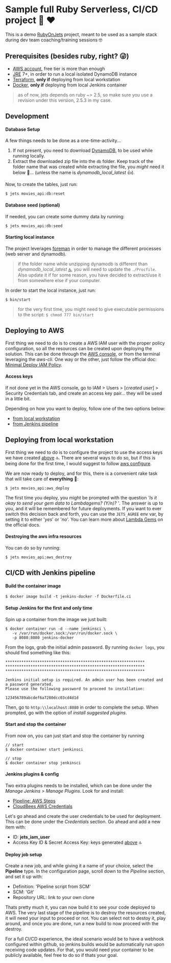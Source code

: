 # Sample full Ruby Serverless, CI/CD project :muscle: :heart:

This is a demo [RubyOnJets](http://rubyonjets.com/) project, meant to be used as a sample stack during dev team coaching/training sessions :nerd_face:

## Prerequisites (besides ruby, right? :stuck_out_tongue_winking_eye:)
* [AWS account](https://aws.amazon.com/console/), free tier is more than enough
* [JRE](https://java.com/en/) 7+, in order to run a local isolated DynamoDB instance
* [Terraform](https://www.terraform.io/), **only if** deploying from local workstation
* [Docker](https://docs.docker.com/get-docker/), **only if** deploying from local Jenkins container

> as of now, jets depends on ruby ~> 2.5, so make sure you use a revision under this version, 2.5.3 in my case. 

## Development

#### Database Setup
A few things needs to be done as a one-time-activity...
1. If not present, you need to download [DynamoDB](https://docs.aws.amazon.com/amazondynamodb/latest/developerguide/DynamoDBLocal.DownloadingAndRunning.html), to be used while running locally.
<a name="unzip"></a>
2. Extract the downloaded zip file into the `db` folder. Keep track of the folder name that was created while extracting the file, you _might_ need it below :grimacing:... (unless the name is _dynamodb_local_latest_ :+1:).

Now, to create the tables, just run:

 `$ jets movies_api:db:reset`

#### Database seed (optional)

If needed, you can create some dummy data by running:

 `$ jets movies_api:db:seed`

#### Starting local instance

The project leverages [foreman](https://github.com/ddollar/foreman) in order to manage the different processes (web server and dynamodb).

> if the folder name while unzipping dynamodb is different than _dynamodb_local_latest_ [:top:](#unzip), you will need to update the 
 `./Procfile`. Also update it if for some reason, you have decided to extract/use it from somewhere else if your computer.

In order to start the local instance, just run:

 `$ bin/start`

> for the very first time, you might need to give executable permissions to the script: `$ chmod 777 bin/start`

## Deploying to AWS

First thing we need to do is to create a AWS IAM user with the proper policy configuration, so all the resources can be created upon deploying the solution. This can be done through the [AWS console](https://aws.amazon.com/console/), or from the terminal leveraging the _aws-cli_. One way or the other, just follow the official doc: [Minimal Deploy IAM Policy](https://rubyonjets.com/docs/extras/minimal-deploy-iam/). 

<a name="keys"></a>
#### Access keys
If not done yet in the AWS console, go to IAM > Users > [_created user_] > Security Credentials tab, and create an access key pair... they will be used in a little bit.

Depending on how you want to deploy, follow one of the two options below:
* [from local workstation](#local)
* [from Jenkins pipeline](#jenkins)
 
<a name="local"></a>
## Deploying from local workstation

First thing we need to do is to configure the project to use the access keys we have created [above](#keys) :top:. There are several ways to do so, but if this is being done for the first time, I would suggest to follow [aws configure](https://docs.aws.amazon.com/cli/latest/userguide/cli-chap-configure.html).

We are now ready to deploy, and for this, there is a convenient rake task that will take care of **everything** :muscle::

`$ jets movies_api:aws_deploy`

The first time you deploy, you might be prompted with the question _'Is it okay to send your gem data to Lambdagems? (Y/n)? '_. The answer is up to you, and it will be remembered for future deployments. If you want to ever switch this decision back and forth, you can use the `JETS_AGREE` env var, by setting it to either '_yes_' or '_no_'. You can learn more about [Lambda Gems](https://rubyonjets.com/docs/lambdagems/) on the official docs.

#### Destroying the aws infra resources

You can do so by running:

`$ jets movies_api:aws_destroy`


<a name="jenkins"></a>
## CI/CD with Jenkins pipeline

#### Build the container image
`$ docker image build -t jenkins-docker -f Dockerfile.ci `
 
#### Setup Jenkins for the first and only time
Spin up a container from the image we just built:
```
$ docker container run -d --name jenkinsci \
   -v /var/run/docker.sock:/var/run/docker.sock \
   -p 8080:8080 jenkins-docker
```
From the logs, grab the initial admin password. By running `docker logs`, you should find something like this:
```
*************************************************************
*************************************************************
*************************************************************

Jenkins initial setup is required. An admin user has been created and a password generated.
Please use the following password to proceed to installation:

123456789abcdef6a7280dcc03cd4d1d
```
Then, go to `http:\\localhost:8080` in order to complete the setup. When prompted, go with the option of _install suggested plugins_. 

#### Start and stop the container
From now on, you can just start and stop the container by running
````
// start
$ docker container start jenkinsci

// stop
$ docker container stop jenkinsci
````

#### Jenkins plugins & config
Two extra plugins needs to be installed, which can be done under the _Manage Jenkins > Manage Plugins_. Look for and install:
* [Pipeline: AWS Steps](https://plugins.jenkins.io/pipeline-aws)
* [CloudBees AWS Credentials](https://plugins.jenkins.io/aws-credentials)


Let's go ahead and create the user credentials to be used for deployment. This can be done under the _Credentials_ section. Go ahead and add a new item with:
* ID: **jets_iam_user**
* Access Key ID & Secret Access Key: keys generated [above](#keys) :top:

#### Deploy job setup

Create a new job, and while giving it a name of your choice, select the **Pipeline** type. In the configuration page, scroll down to the _Pipeline_ section, and set it up with:
* Definition: 'Pipeline script from SCM'
* SCM: 'Git'
* Repository URL: link to your own clone

Thats pretty much it, you can now build it to see your code deployed to AWS. The very last stage of the pipeline is to destroy the resources created, it will need your input to proceed or not. You can select not to destoy it, play around, and once you are done, run a new build to now proceed with the destroy.

For a full CI/CD experience, the ideal scenario would be to have a webhook configured within github, so jenkins builds would be automatically run upon receiving code updates. For that, you would need your container to be publicly available, feel free to do so if thats your goal.

